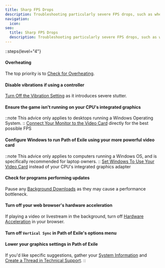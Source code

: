 ```yaml
---
title: Sharp FPS Drops
description: Troubleshooting particularly severe FPS drops, such as when in combat
navigation:
  icon:
seo:
  title: Sharp FPS Drops
  description: Troubleshooting particularly severe FPS drops, such as when in combat.
---
```


::steps{level="4"}
#### Overheating
The top priority is to [Check for Overheating](/miscellaneous/other/check-for-overheating).
#### Disable vibrations if using a controller
[Turn Off the Vibration Setting](/miscellaneous/other/turn-off-vibration-setting) as it introduces severe stutter.
#### Ensure the game isn't running on your CPU's integrated graphics
::note
This advice only applies to desktops running a Windows Operating System.
::
[Connect Your Monitor to the Video Card](/miscellaneous/other/connect-monitor-to-video-card) directly for the best possible FPS
#### Configure Windows to run Path of Exile using your more powerful video card
::note
This advice only applies to computers running a Windows OS, and is specifically recommended for laptop owners.
::
[Set Windows To Use Your Video Card](/miscellaneous/other/set-windows-to-video-card) instead of your CPU's integrated graphics adapter
#### Check for programs performing updates
Pause any [Background Downloads](/miscellaneous/other/background-downloads) as they may cause a performance bottleneck.
#### Turn off your web browser's hardware acceleration
If playing a video or livestream in the background, turn off [Hardware Acceleration](/miscellaneous/other/hardware-acceleration) in your browser.
#### Turn off `Vertical Sync` in Path of Exile's options menu
#### Lower your graphics settings in Path of Exile
If you'd like specific suggestions, gather your [System Information](/information/system-info) and [Create a Thread in Technical Support](/miscellaneous/other/create-a-thread-in-technical-support).
::
